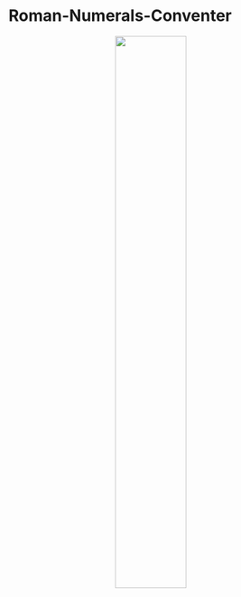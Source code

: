 # Roman-Numerals-Conventer


<p align="center">
<img  src="https://user-images.githubusercontent.com/99876715/175491790-e4da13ca-9618-45ae-8da9-40385a562d6f.gif" width="50%">
</p>
